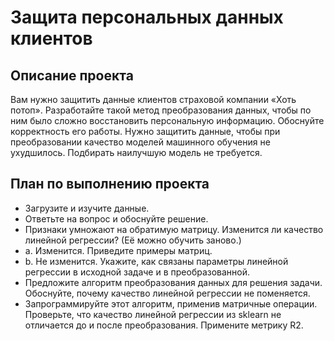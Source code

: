 # Защита персональных данных клиентов #

## Описание проекта ##

Вам нужно защитить данные клиентов страховой компании «Хоть потоп». Разработайте такой метод преобразования данных, чтобы по ним было сложно восстановить персональную информацию. Обоснуйте корректность его работы.
Нужно защитить данные, чтобы при преобразовании качество моделей машинного обучения не ухудшилось. Подбирать наилучшую модель не требуется.

## План по выполнению проекта ##

- Загрузите и изучите данные.
- Ответьте на вопрос и обоснуйте решение. 
-  Признаки умножают на обратимую матрицу. Изменится ли качество линейной регрессии? (Её можно обучить заново.)
-  a. Изменится. Приведите примеры матриц.
-  b. Не изменится. Укажите, как связаны параметры линейной регрессии в исходной задаче и в преобразованной.
- Предложите алгоритм преобразования данных для решения задачи. Обоснуйте, почему качество линейной регрессии не поменяется.
- Запрограммируйте этот алгоритм, применив матричные операции. Проверьте, что качество линейной регрессии из sklearn не отличается до и после преобразования. Примените метрику R2.
